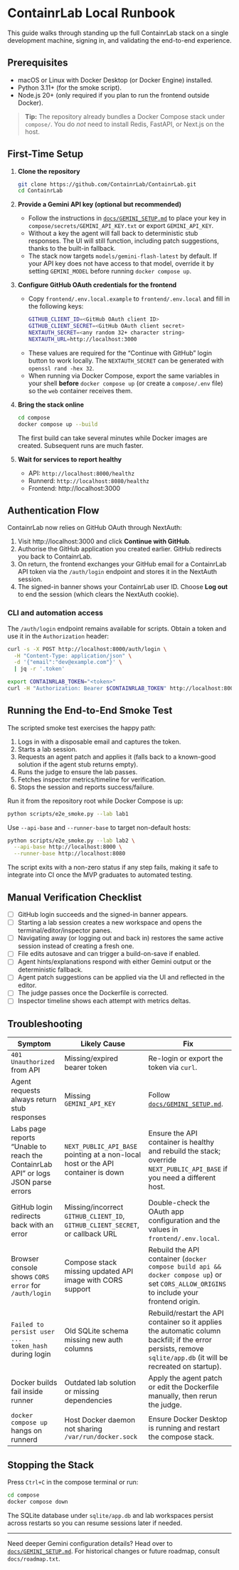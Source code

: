 # ContainrLab Local Runbook

This guide walks through standing up the full ContainrLab stack on a single development machine, signing in, and validating the end-to-end experience.

## Prerequisites

- macOS or Linux with Docker Desktop (or Docker Engine) installed.
- Python 3.11+ (for the smoke script).
- Node.js 20+ (only required if you plan to run the frontend outside Docker).

> **Tip:** The repository already bundles a Docker Compose stack under `compose/`. You do *not* need to install Redis, FastAPI, or Next.js on the host.

## First-Time Setup

1. **Clone the repository**
   ```bash
   git clone https://github.com/ContainrLab/ContainrLab.git
   cd ContainrLab
   ```

2. **Provide a Gemini API key (optional but recommended)**
   - Follow the instructions in [`docs/GEMINI_SETUP.md`](./GEMINI_SETUP.md) to place your key in `compose/secrets/GEMINI_API_KEY.txt` or export `GEMINI_API_KEY`.
   - Without a key the agent will fall back to deterministic stub responses. The UI will still function, including patch suggestions, thanks to the built-in fallback.
   - The stack now targets `models/gemini-flash-latest` by default. If your API key does not have access to that model, override it by setting `GEMINI_MODEL` before running `docker compose up`.

3. **Configure GitHub OAuth credentials for the frontend**
   - Copy `frontend/.env.local.example` to `frontend/.env.local` and fill in the following keys:
     ```bash
     GITHUB_CLIENT_ID=<GitHub OAuth client ID>
     GITHUB_CLIENT_SECRET=<GitHub OAuth client secret>
     NEXTAUTH_SECRET=<any random 32+ character string>
     NEXTAUTH_URL=http://localhost:3000
     ```
   - These values are required for the “Continue with GitHub” login button to work locally. The `NEXTAUTH_SECRET` can be generated with `openssl rand -hex 32`.
   - When running via Docker Compose, export the same variables in your shell **before** `docker compose up` (or create a `compose/.env` file) so the `web` container receives them.

4. **Bring the stack online**
   ```bash
   cd compose
   docker compose up --build
   ```
   The first build can take several minutes while Docker images are created. Subsequent runs are much faster.

5. **Wait for services to report healthy**
   - API: `http://localhost:8000/healthz`
   - Runnerd: `http://localhost:8080/healthz`
   - Frontend: http://localhost:3000

## Authentication Flow

ContainrLab now relies on GitHub OAuth through NextAuth:

1. Visit http://localhost:3000 and click **Continue with GitHub**.
2. Authorise the GitHub application you created earlier. GitHub redirects you back to ContainrLab.
3. On return, the frontend exchanges your GitHub email for a ContainrLab API token via the `/auth/login` endpoint and stores it in the NextAuth session.
4. The signed-in banner shows your ContainrLab user ID. Choose **Log out** to end the session (which clears the NextAuth cookie).

### CLI and automation access

The `/auth/login` endpoint remains available for scripts. Obtain a token and use it in the `Authorization` header:

```bash
curl -s -X POST http://localhost:8000/auth/login \
  -H "Content-Type: application/json" \
  -d '{"email":"dev@example.com"}' \
  | jq -r '.token'
```

```bash
export CONTAINRLAB_TOKEN="<token>"
curl -H "Authorization: Bearer $CONTAINRLAB_TOKEN" http://localhost:8000/labs
```

## Running the End-to-End Smoke Test

The scripted smoke test exercises the happy path:

1. Logs in with a disposable email and captures the token.
2. Starts a lab session.
3. Requests an agent patch and applies it (falls back to a known-good solution if the agent stub returns empty).
4. Runs the judge to ensure the lab passes.
5. Fetches inspector metrics/timeline for verification.
6. Stops the session and reports success/failure.

Run it from the repository root while Docker Compose is up:

```bash
python scripts/e2e_smoke.py --lab lab1
```

Use `--api-base` and `--runner-base` to target non-default hosts:

```bash
python scripts/e2e_smoke.py --lab lab2 \
  --api-base http://localhost:8000 \
  --runner-base http://localhost:8080
```

The script exits with a non-zero status if any step fails, making it safe to integrate into CI once the MVP graduates to automated testing.

## Manual Verification Checklist

- [ ] GitHub login succeeds and the signed-in banner appears.
- [ ] Starting a lab session creates a new workspace and opens the terminal/editor/inspector panes.
- [ ] Navigating away (or logging out and back in) restores the same active session instead of creating a fresh one.
- [ ] File edits autosave and can trigger a build-on-save if enabled.
- [ ] Agent hints/explanations respond with either Gemini output or the deterministic fallback.
- [ ] Agent patch suggestions can be applied via the UI and reflected in the editor.
- [ ] The judge passes once the Dockerfile is corrected.
- [ ] Inspector timeline shows each attempt with metrics deltas.

## Troubleshooting

| Symptom | Likely Cause | Fix |
| --- | --- | --- |
| `401 Unauthorized` from API | Missing/expired bearer token | Re-login or export the token via `curl`. |
| Agent requests always return stub responses | Missing `GEMINI_API_KEY` | Follow [`docs/GEMINI_SETUP.md`](./GEMINI_SETUP.md). |
| Labs page reports “Unable to reach the ContainrLab API” or logs JSON parse errors | `NEXT_PUBLIC_API_BASE` pointing at a non-local host or the API container is down | Ensure the API container is healthy and rebuild the stack; override `NEXT_PUBLIC_API_BASE` if you need a different host. |
| GitHub login redirects back with an error | Missing/incorrect `GITHUB_CLIENT_ID`, `GITHUB_CLIENT_SECRET`, or callback URL | Double-check the OAuth app configuration and the values in `frontend/.env.local`. |
| Browser console shows `CORS error` for `/auth/login` | Compose stack missing updated API image with CORS support | Rebuild the API container (`docker compose build api && docker compose up`) or set `CORS_ALLOW_ORIGINS` to include your frontend origin. |
| `Failed to persist user ... token_hash` during login | Old SQLite schema missing new auth columns | Rebuild/restart the API container so it applies the automatic column backfill; if the error persists, remove `sqlite/app.db` (it will be recreated on startup). |
| Docker builds fail inside runner | Outdated lab solution or missing dependencies | Apply the agent patch or edit the Dockerfile manually, then rerun the judge. |
| `docker compose up` hangs on runnerd | Host Docker daemon not sharing `/var/run/docker.sock` | Ensure Docker Desktop is running and restart the compose stack. |

## Stopping the Stack

Press `Ctrl+C` in the compose terminal or run:

```bash
cd compose
docker compose down
```

The SQLite database under `sqlite/app.db` and lab workspaces persist across restarts so you can resume sessions later if needed.

---

Need deeper Gemini configuration details? Head over to [`docs/GEMINI_SETUP.md`](./GEMINI_SETUP.md). For historical changes or future roadmap, consult `docs/roadmap.txt`.
